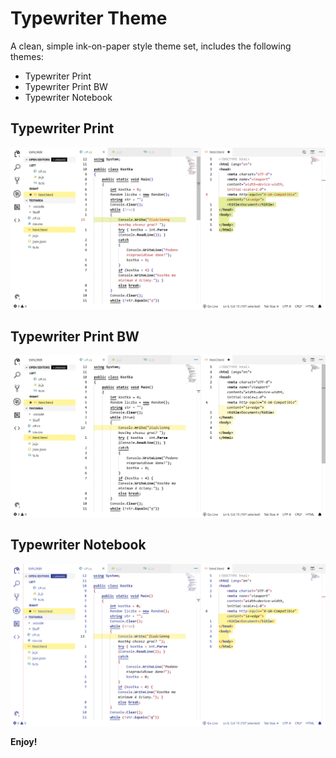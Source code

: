 # Typewriter Theme

A clean, simple ink-on-paper style theme set, includes the following themes:

- Typewriter Print
- Typewriter Print BW
- Typewriter Notebook

## Typewriter Print
![](Print.png)

## Typewriter Print BW
![](PrintBW.png)

## Typewriter Notebook
![](Notebook.png)

**Enjoy!**